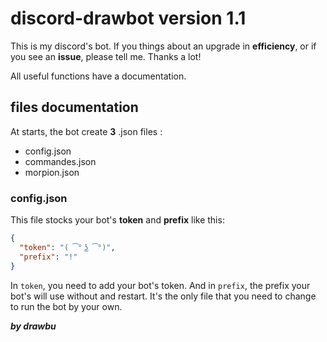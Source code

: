 # discord-drawbot version 1.1
This is my discord's bot. If you things about an upgrade in **efficiency**, or if you see an **issue**, please tell me. Thanks a lot!

All useful functions have a documentation.

## files documentation
At starts, the bot create **3** .json files :
- config.json
- commandes.json
- morpion.json

### config.json
This file stocks your bot's **token** and **prefix** like this:
```json
{
  "token": "( ͡° ͜ʖ ͡°)",
  "prefix": "!"
}
```
In `token`, you need to add your bot's token. And in `prefix`, the prefix your bot's will use without and restart. It's the only file that you need to change to run the bot by your own.

***by drawbu***
